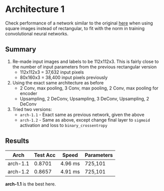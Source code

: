 # Architecture 1
Check performance of a network similar to the original [here](https://github.com/mvirgo/MLND-Capstone) when using square images instead of rectangular, to fit with the norm in training convolutional neural networks.

## Summary
1. Re-made input images and labels to be 112x112x3. This is fairly close to the number of input parameters from the previous rectangular version
   - 112x112x3 = 37,632 input pixels
   - 80x160x3  = 38,400 input pixels previously
2. Using the exact same architecture as before
   - 2 Conv, max pooling, 3 Conv, max pooling, 2 Conv, max pooling for encoder
   - Upsampling, 2 DeConv, Upsampling, 3 DeConv, Upsampling, 2 DeConv
3. Tried two versions:
   - `arch-1.1` - Exact same as previous network, given the above
   - `arch-1.2` - Same as above, except change final layer to `sigmoid` activation and loss to `binary_crossentropy`

## Results

Arch | Test Acc | Speed | Parameters
--- | --- | --- | ---
arch-1.1 | 0.8701 | 4.96 ms | 725,101
arch-1.2 | 0.8657 | 4.91 ms | 725,101

**arch-1.1** is the best here.